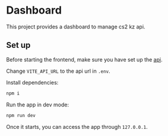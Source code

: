 # Dashboard

This project provides a dashboard to manage cs2 kz api.

## Set up

Before starting the frontend, make sure you have set up the [api](https://github.com/KZGlobalTeam/cs2kz-api).

Change `VITE_API_URL` to the api url in `.env`.

Install dependencies:

```sh
npm i
```

Run the app in dev mode:

```sh
npm run dev
```

Once it starts, you can access the app through `127.0.0.1`.
